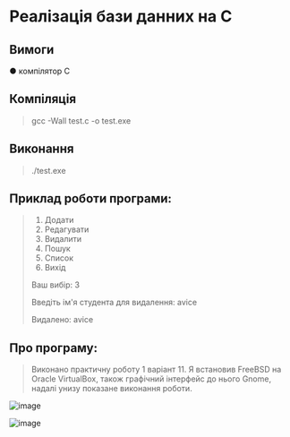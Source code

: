 # Реалізація бази данних на С
## Вимоги
● компілятор С

## Компіляція
> gcc -Wall test.c -o test.exe

## Виконання
> ./test.exe

## Приклад роботи програми:
> 1. Додати
> 2. Редагувати
> 3. Видалити
> 4. Пошук
> 5. Список
> 0. Вихід
>  
> Ваш вибір: 3
> 
> Введіть ім'я студента для видалення: avice
> 
> Видалено: avice

## Про програму:


>Виконано практичну роботу 1 варіант 11. 
>Я встановив FreeBSD на Oracle VirtualBox, також графічний інтерфейс до нього Gnome, надалі унизу показане виконання роботи.


![image](https://github.com/user-attachments/assets/e3fdfc80-dca2-4589-9e5c-deb9fbf51c55)

![image](https://github.com/user-attachments/assets/b6ac9893-2d0f-421e-8697-52e9e311b17c)

